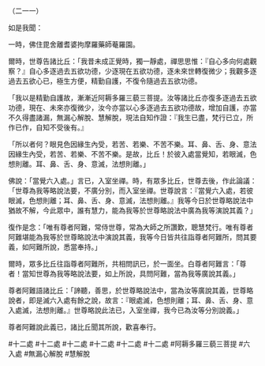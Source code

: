 （二一一）

如是我聞：

一時，佛住毘舍離耆婆拘摩羅藥師菴羅園。

爾時，世尊告諸比丘：「我昔未成正覺時，獨一靜處，禪思思惟：『自心多向何處觀察？』自心多逐過去五欲功德，少逐現在五欲功德，逐未來世轉復微少；我觀多逐過去五欲心已，極生方便，精勤自護，不復令隨過去五欲功德。

「我以是精勤自護故，漸漸近阿耨多羅三藐三菩提。汝等諸比丘亦復多逐過去五欲功德，現在、未來亦復微少，汝今亦當以心多逐過去五欲功德故，增加自護，亦當不久得盡諸漏，無漏心解脫、慧解脫，現法自知作證：『我生已盡，梵行已立，所作已作，自知不受後有。』

「所以者何？眼見色因緣生內受，若苦、若樂、不苦不樂。耳、鼻、舌、身、意法因緣生內受，若苦、若樂、不苦不樂。是故，比丘！於彼入處當覺知，若眼滅，色想則離。耳、鼻、舌、身、意滅，法想則離。」

佛說：「當覺六入處。」言已，入室坐禪。時，有眾多比丘，世尊去後，作此論議：「世尊為我等略說法要，不廣分別，而入室坐禪。世尊說言：『當覺六入處，若彼眼滅，色想則離；耳、鼻、舌、身、意滅，法想則離。』我等今日於世尊略說法中猶故不解，今此眾中，誰有慧力，能為我等於世尊略說法中廣為我等演說其義？」

復作是念：「唯有尊者阿難，常侍世尊，常為大師之所讚歎，聰慧梵行。唯有尊者阿難堪能為我等於世尊略說法中演說其義，我等今日皆共往詣尊者阿難所，問其要義，如阿難所說，悉當奉持。」

爾時，眾多比丘往詣尊者阿難所，共相問訊已，於一面坐。白尊者阿難言：「尊者！當知世尊為我等略說法要，如上所說，具問阿難，當為我等廣說其義。」

尊者阿難語諸比丘：「諦聽，善思，於世尊略說法中，當為汝等廣說其義，世尊略說者，即是滅六入處有餘之說，故言：『眼處滅，色想則離；耳、鼻、舌、身、意入處滅，法想則離。』世尊略說此法已，入室坐禪，我今已為汝等分別說義。」

尊者阿難說此義已，諸比丘聞其所說，歡喜奉行。




#十二處
#十二處
#十二處
#十二處
#十二處
#十二處
#阿耨多羅三藐三菩提
#六入處
#無漏心解脫
#慧解脫
